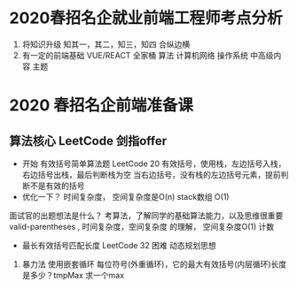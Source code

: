 # 2020春招名企就业前端工程师考点分析

1. 将知识升级 知其一，其二，知三，知四
合纵边横
2. 有一定的前端基础 VUE/REACT  全家桶
    算法 计算机网络 操作系统
    中高级内容 主题

# 2020 春招名企前端准备课

## 算法核心  LeetCode  剑指offer

- 开始 有效括号简单算法题
LeetCode 20
    有效括号，使用栈，左边括号入栈，右边括号出栈，最后判断栈为空
    当右边括号，没有栈的左边括号元素，提前判断不是有效的括号
- 优化一下？
    时间复杂度，
    空间复杂度是O(n)  stack数组  O(1)

面试官的出题想法是什么？
考算法，了解同学的基础算法能力，以及思维很重要
valid-parentheses , 时间复杂度，空间复杂度
的理解， 空间复杂度O(1) 计数

- 最长有效括号匹配长度
LeetCode 32 困难
动态规划思想   
1. 暴力法
使用嵌套循环 每位符号(外重循环)，它的最大有效括号(内层循环)长度是多少？tmpMax
求一个max 
